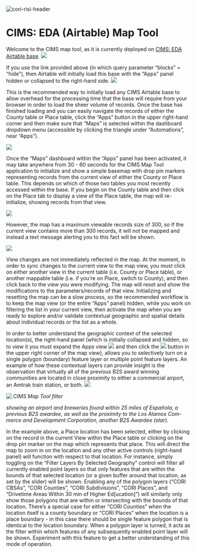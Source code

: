 ![cori-risi-header](docs/images/image0.png)

# CIMS: EDA (Airtable) Map Tool
Welcome to the CIMS map tool, as it is currently deployed on [CIMS: EDA Airtable base](https://airtable.com/app0hTxEwsHVfhmJg/tblGPS8wgl4NU4WmI/viwGHKSFU9TRoTQem?blocks=hide).
![](docs/images/image7.png)

If you use the link provided above (in which query parameter “blocks” = “hide”), then Airtable will initially load this base with the “Apps” panel hidden or collapsed to the right-hand side.
![](docs/images/image5.png)

This is the recommended way to initially load any CIMS Airtable base to allow overhead for the processing time that the base will require from your browser in order to load the sheer volume of records. Once the base has finished loading and you can easily navigate the records of either the County table or Place table, click the “Apps” button in the upper right-hand corner and then make sure that “Maps” is selected within the dashboard dropdown menu (accessible by clicking the triangle under “Automations”, near “Apps”).

![](docs/images/image9.png)

Once the “Maps” dashboard within the “Apps” panel has been activated, it may take anywhere from 30 - 60 seconds for the CIMS Map Tool application to initialize and show a simple basemap with drop pin markers representing records from the current view of either the County or Place table. This depends on which of those two tables you most recently accessed within the base. If you begin on the County table and then click on the Place tab to display a view of the Place table, the map will re-initialize, showing records from that view.

![](docs/images/image6.png)

However, the map has a maximum viewable records size of 300, so if the current view contains more than 300 records, it will not be mapped and instead a text message alerting you to this fact will be shown.

![](docs/images/image8.png)

View changes are not immediately reflected in the map. At the moment, in order to sync changes to the current view to the map view, you must click on either another view in the current table (i.e. County or Place table), or another mappable table (i.e. if you’re on Place, switch to County), and then click back to the view you were modifying. The map will reset and show the modifications to the parameters/records of that view. Initializing and resetting the map can be a slow process, so the recommended workflow is to keep the map view (or the entire “Apps” panel) hidden, while you work on filtering the list in your current view, then activate the map when you are ready to explore and/or validate contextual geographic and spatial details about individual records or the list as a whole.

In order to better understand the geographic context of the selected location(s), the right-hand panel (which is initially collapsed and hidden, so to view it you must expand the Apps view  ![](docs/images/image2.png)  and  then  click the ![](docs/images/image1.png) button in the upper right corner of the map view), allows you to selectively turn on a single polygon (boundary) feature layer or multiple point feature layers. An example of how these contextual layers can provide insight is the observation that virtually all of the previous B2S award winning communities are located in close proximity to either a commercial airport, an Amtrak train station, or both.
![](docs/images/image3.png)

<img src="docs/images/image4.png" style="clear: none; max-width: 640px; vertical-align: top;" align="left" /> _CIMS Map Tool filter_ 

_showing an airport and_ 
_breweries found within_ 
_25 miles of Española,_ 
_a previous B2S awardee,_ 
_as well as the proximity_ 
_to the Los Alamos Com-_ 
_merce and Development_ 
_Corporation, another B2S_ 
_Awardee (star)._ 

In the example above, a Place location has been selected, either by clicking on the record in the current View within the Place table or clicking on the drop pin marker on the map which represents that place. This will direct the map to zoom in on the location and any other active controls (right-hand panel) will function with respect to that location. For instance, simply toggling on the “Filter Layers By Selected Geography” control will filter all currently enabled point layers so that only features that are within the bounds of that selected location (or a given buffer around that location, as set by the slider) will be shown. Enabling any of the polygon layers (“CORI CBSAs”, “CORI Counties”, “CORI Subdivisions”, “CORI Places”, and “Drivetime Areas Within 30 min of Higher Ed[ucation]”) will similarly only show those polygons that are within or intersecting with the bounds of that location. There’s a special case for either “CORI Counties” when the location itself is a county boundary or “CORI Places” when the location is a place boundary - in this case there should be single feature polygon that is identical to the location boundary. When a polygon layer is turned, it acts as the filter within which features of any subsequently enabled point layer will be shown. Experiment with this feature to get a better understanding of this mode of operation.
